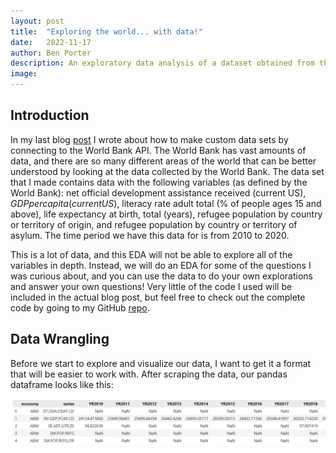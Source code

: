 ```yaml
---
layout: post
title:  "Exploring the world... with data!"
date:   2022-11-17
author: Ben Porter
description: An exploratory data analysis of a dataset obtained from the World Bank
image: 
---
```


## Introduction

In my last blog [post](https://benp33.github.io/stat386-projects/2022/10/21/my-project-2.html) I wrote about how to make custom data sets by connecting to the World Bank API. The World Bank has vast amounts of data, and there are so many different areas of the world that can be better understood by looking at the data collected by the World Bank. The data set that I made contains data with the following variables (as defined by the World Bank): net official development assistance received (current US$), GDP per capita (current US$), literacy rate adult total (% of people ages 15 and above), life expectancy at birth, total (years), refugee population by country or territory of origin, and refugee population by country or territory of asylum. The time period we have this data for is from 2010 to 2020.

This is a lot of data, and this EDA will not be able to explore all of the variables in depth. Instead, we will do an EDA for some of the questions I was curious about, and you can use the data to do your own explorations and answer your own questions! Very little of the code I used will be included in the actual blog post, but feel free to check out the complete code by going to my GitHub [repo](https://github.com/BenP33/World-Bank-Data-EDA). 

## Data Wrangling

Before we start to explore and visualize our data, I want to get it a format that will be easier to work with. After scraping the data, our pandas dataframe looks like this: 

![InitialDf](https://github.com/BenP33/stat386-projects/raw/main/assets/images/FirstDfScreenshot.png)

